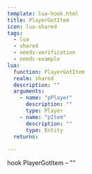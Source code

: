 ```yaml
---
template: lua-hook.html
title: PlayerGotItem
icon: lua-shared
tags:
  - lua
  - shared
  - needs-verification
  - needs-example
lua:
  function: PlayerGotItem
  realm: shared
  description: ""
  arguments:
    - name: "pPlayer"
      description: ""
      type: Player
    - name: "pItem"
      description: ""
      type: Entity
  returns:
    
---
```


<div class="lua__search__keywords">
hook PlayerGotItem &#x2013; ""
</div>
